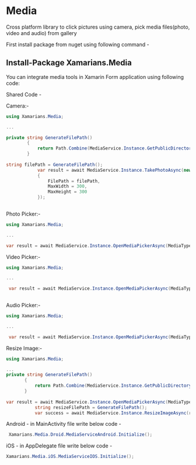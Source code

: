 # Media
Cross platform library to click pictures using camera, pick media files(photo, video and audio) from gallery

First install package from nuget using following command -
## Install-Package Xamarians.Media

You can integrate media tools in Xamarin Form application using following code:

 Shared Code -
 
Camera:-
 
```c#
using Xamarians.Media;

...

private string GenerateFilePath()
        {
			return Path.Combine(MediaService.Instance.GetPublicDirectoryPath(), MediaService.Instance.GenerateUniqueFileName("jpg"));
        }
		
string filePath = GenerateFilePath();
            var result = await MediaService.Instance.TakePhotoAsync(new CameraOption()
            {
                FilePath = filePath,
                MaxWidth = 300,
                MaxHeight = 300
            });
		
```
Photo Picker:- 
 
```c#
using Xamarians.Media;

...

var result = await MediaService.Instance.OpenMediaPickerAsync(MediaType.Image);

```
Video Picker:- 
 
```c#
using Xamarians.Media;

...

 var result = await MediaService.Instance.OpenMediaPickerAsync(MediaType.Video);
 
```
Audio Picker:-

```c#
using Xamarians.Media;

...

 var result = await MediaService.Instance.OpenMediaPickerAsync(MediaType.Audio);

```
 Resize Image:-
 
 ```c#
using Xamarians.Media;

...
private string GenerateFilePath()
        {
			return Path.Combine(MediaService.Instance.GetPublicDirectoryPath(), MediaService.Instance.GenerateUniqueFileName("jpg"));
        }
		
 var result = await MediaService.Instance.OpenMediaPickerAsync(MediaType.Image);
            string resizeFilePath = GenerateFilePath();
            var success = await MediaService.Instance.ResizeImageAsync(result.FilePath, resizeFilePath, 250, 250);

```
Android - in MainActivity file write below code -
```c#
 Xamarians.Media.Droid.MediaServiceAndroid.Initialize();
```

iOS - in AppDelegate file write below code -
```c#
Xamarians.Media.iOS.MediaServiceIOS.Initialize();
```

